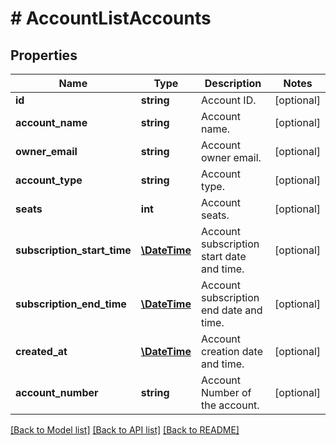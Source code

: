 # # AccountListAccounts

## Properties

Name | Type | Description | Notes
------------ | ------------- | ------------- | -------------
**id** | **string** | Account ID. | [optional] 
**account_name** | **string** | Account name. | [optional] 
**owner_email** | **string** | Account owner email. | [optional] 
**account_type** | **string** | Account type. | [optional] 
**seats** | **int** | Account seats. | [optional] 
**subscription_start_time** | [**\DateTime**](\DateTime.md) | Account subscription start date and time. | [optional] 
**subscription_end_time** | [**\DateTime**](\DateTime.md) | Account subscription end date and time. | [optional] 
**created_at** | [**\DateTime**](\DateTime.md) | Account creation date and time. | [optional] 
**account_number** | **string** | Account Number of the account. | [optional] 

[[Back to Model list]](../../README.md#documentation-for-models) [[Back to API list]](../../README.md#documentation-for-api-endpoints) [[Back to README]](../../README.md)


